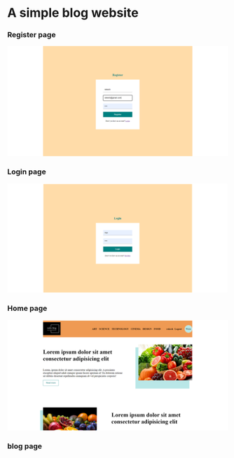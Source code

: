 # A simple blog website

### Register page
![](images/reg.PNG)

### Login page
![](images/login.PNG)

### Home page
![](images/1.PNG)

### blog page

